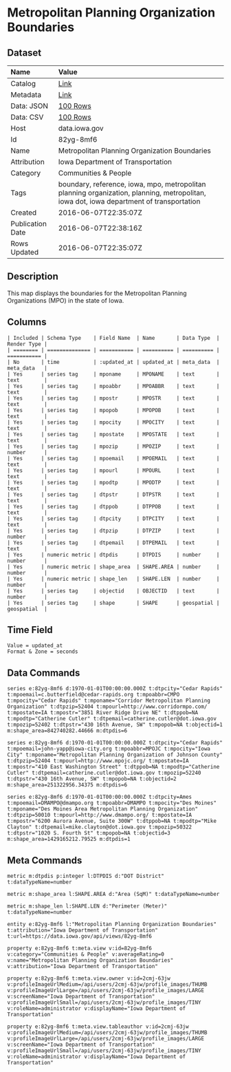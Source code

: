 # Metropolitan Planning Organization Boundaries

## Dataset

| Name | Value |
| :--- | :---- |
| Catalog | [Link](https://catalog.data.gov/dataset/metropolitan-planning-organization-boundaries) |
| Metadata | [Link](https://data.iowa.gov/api/views/82yg-8mf6) |
| Data: JSON | [100 Rows](https://data.iowa.gov/api/views/82yg-8mf6/rows.json?max_rows=100) |
| Data: CSV | [100 Rows](https://data.iowa.gov/api/views/82yg-8mf6/rows.csv?max_rows=100) |
| Host | data.iowa.gov |
| Id | 82yg-8mf6 |
| Name | Metropolitan Planning Organization Boundaries |
| Attribution | Iowa Department of Transportation |
| Category | Communities & People |
| Tags | boundary, reference, iowa, mpo, metropolitan planning organization, planning, metropolitan, iowa dot, iowa department of transportation |
| Created | 2016-06-07T22:35:07Z |
| Publication Date | 2016-06-07T22:38:16Z |
| Rows Updated | 2016-06-07T22:35:07Z |

## Description

This map displays the boundaries for the Metropolitan Planning Organizations (MPO) in the state of Iowa.

## Columns

```ls
| Included | Schema Type    | Field Name  | Name       | Data Type  | Render Type |
| ======== | ============== | =========== | ========== | ========== | =========== |
| No       | time           | :updated_at | updated_at | meta_data  | meta_data   |
| Yes      | series tag     | mponame     | MPONAME    | text       | text        |
| Yes      | series tag     | mpoabbr     | MPOABBR    | text       | text        |
| Yes      | series tag     | mpostr      | MPOSTR     | text       | text        |
| Yes      | series tag     | mpopob      | MPOPOB     | text       | text        |
| Yes      | series tag     | mpocity     | MPOCITY    | text       | text        |
| Yes      | series tag     | mpostate    | MPOSTATE   | text       | text        |
| Yes      | series tag     | mpozip      | MPOZIP     | text       | number      |
| Yes      | series tag     | mpoemail    | MPOEMAIL   | text       | text        |
| Yes      | series tag     | mpourl      | MPOURL     | text       | text        |
| Yes      | series tag     | mpodtp      | MPODTP     | text       | text        |
| Yes      | series tag     | dtpstr      | DTPSTR     | text       | text        |
| Yes      | series tag     | dtppob      | DTPPOB     | text       | text        |
| Yes      | series tag     | dtpcity     | DTPCITY    | text       | text        |
| Yes      | series tag     | dtpzip      | DTPZIP     | text       | number      |
| Yes      | series tag     | dtpemail    | DTPEMAIL   | text       | text        |
| Yes      | numeric metric | dtpdis      | DTPDIS     | number     | number      |
| Yes      | numeric metric | shape_area  | SHAPE.AREA | number     | number      |
| Yes      | numeric metric | shape_len   | SHAPE.LEN  | number     | number      |
| Yes      | series tag     | objectid    | OBJECTID   | text       | number      |
| Yes      | series tag     | shape       | SHAPE      | geospatial | geospatial  |
```

## Time Field

```ls
Value = updated_at
Format & Zone = seconds
```

## Data Commands

```ls
series e:82yg-8mf6 d:1970-01-01T00:00:00.000Z t:dtpcity="Cedar Rapids" t:mpoemail=c.butterfield@cedar-rapids.org t:mpoabbr=CMPO t:mpocity="Cedar Rapids" t:mponame="Corridor Metropolitan Planning Organization" t:dtpzip=52404 t:mpourl=http://www.corridormpo.com/ t:mpostate=IA t:mpostr="3851 River Ridge Drive NE" t:dtppob=NA t:mpodtp="Catherine Cutler" t:dtpemail=catherine.cutler@dot.iowa.gov t:mpozip=52402 t:dtpstr="430 16th Avenue, SW" t:mpopob=NA t:objectid=1 m:shape_area=842740282.44666 m:dtpdis=6

series e:82yg-8mf6 d:1970-01-01T00:00:00.000Z t:dtpcity="Cedar Rapids" t:mpoemail=john-yapp@iowa-city.org t:mpoabbr=MPOJC t:mpocity="Iowa City" t:mponame="Metropolitan Planning Organization of Johnson County" t:dtpzip=52404 t:mpourl=http://www.mpojc.org/ t:mpostate=IA t:mpostr="410 East Washington Street" t:dtppob=NA t:mpodtp="Catherine Cutler" t:dtpemail=catherine.cutler@dot.iowa.gov t:mpozip=52240 t:dtpstr="430 16th Avenue, SW" t:mpopob=NA t:objectid=2 m:shape_area=251322956.34375 m:dtpdis=6

series e:82yg-8mf6 d:1970-01-01T00:00:00.000Z t:dtpcity=Ames t:mpoemail=DMAMPO@dmampo.org t:mpoabbr=DMAMPO t:mpocity="Des Moines" t:mponame="Des Moines Area Metropolitan Planning Organization" t:dtpzip=50010 t:mpourl=http://www.dmampo.org/ t:mpostate=IA t:mpostr="6200 Aurora Avenue, Suite 300W" t:dtppob=NA t:mpodtp="Mike Clayton" t:dtpemail=mike.clayton@dot.iowa.gov t:mpozip=50322 t:dtpstr="1020 S. Fourth St" t:mpopob=NA t:objectid=3 m:shape_area=1429165212.79525 m:dtpdis=1
```

## Meta Commands

```ls
metric m:dtpdis p:integer l:DTPDIS d:"DOT District" t:dataTypeName=number

metric m:shape_area l:SHAPE.AREA d:"Area (SqM)" t:dataTypeName=number

metric m:shape_len l:SHAPE.LEN d:"Perimeter (Meter)" t:dataTypeName=number

entity e:82yg-8mf6 l:"Metropolitan Planning Organization Boundaries" t:attribution="Iowa Department of Transportation" t:url=https://data.iowa.gov/api/views/82yg-8mf6

property e:82yg-8mf6 t:meta.view v:id=82yg-8mf6 v:category="Communities & People" v:averageRating=0 v:name="Metropolitan Planning Organization Boundaries" v:attribution="Iowa Department of Transportation"

property e:82yg-8mf6 t:meta.view.owner v:id=2cmj-63jw v:profileImageUrlMedium=/api/users/2cmj-63jw/profile_images/THUMB v:profileImageUrlLarge=/api/users/2cmj-63jw/profile_images/LARGE v:screenName="Iowa Department of Transportation" v:profileImageUrlSmall=/api/users/2cmj-63jw/profile_images/TINY v:roleName=administrator v:displayName="Iowa Department of Transportation"

property e:82yg-8mf6 t:meta.view.tableauthor v:id=2cmj-63jw v:profileImageUrlMedium=/api/users/2cmj-63jw/profile_images/THUMB v:profileImageUrlLarge=/api/users/2cmj-63jw/profile_images/LARGE v:screenName="Iowa Department of Transportation" v:profileImageUrlSmall=/api/users/2cmj-63jw/profile_images/TINY v:roleName=administrator v:displayName="Iowa Department of Transportation"
```